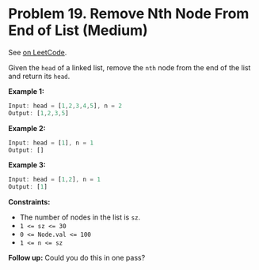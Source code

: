 Problem 19. Remove Nth Node From End of List (Medium)
=====================================================

See [on LeetCode](https://leetcode.com/problems/remove-nth-node-from-end-of-list/).

Given the `head` of a linked list, remove the `nth` node from the end of the list and return its `head`.

**Example 1:**

```Rust
Input: head = [1,2,3,4,5], n = 2
Output: [1,2,3,5]
```

**Example 2:**

```Rust
Input: head = [1], n = 1
Output: []
```

**Example 3:**

```Rust
Input: head = [1,2], n = 1
Output: [1]
```

**Constraints:**

* The number of nodes in the list is `sz`.
* `1 <= sz <= 30`
* `0 <= Node.val <= 100`
* `1 <= n <= sz`

**Follow up:**
Could you do this in one pass?
